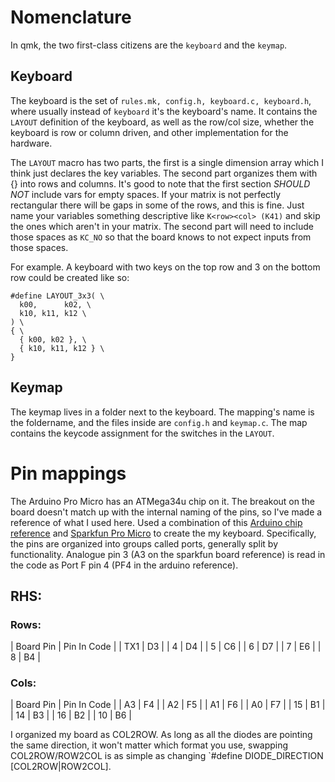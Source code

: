 # Nomenclature
In qmk, the two first-class citizens are the `keyboard` and the `keymap`.
## Keyboard
The keyboard is the set of `rules.mk, config.h, keyboard.c, keyboard.h`, where usually instead of `keyboard` it's the keyboard's name. It contains the `LAYOUT` definition of the keyboard, as well as the row/col size, whether the keyboard is row or column driven, and other implementation for the hardware.

The `LAYOUT` macro has two parts, the first is a single dimension array which I think just declares the key variables. The second part organizes them with {} into rows and columns. It's good to note that the first section *SHOULD NOT* include vars for empty spaces. If your matrix is not perfectly rectangular there will be gaps in some of the rows, and this is fine. Just name your variables something descriptive like `K<row><col> (K41)` and skip the ones which aren't in your matrix.
The second part will need to include those spaces as `KC_NO` so that the board knows to not expect inputs from those spaces.

For example. A keyboard with two keys on the top row and 3 on the bottom row could be created like so:
```
#define LAYOUT_3x3( \
  k00,      k02, \
  k10, k11, k12 \
) \
{ \
  { k00, k02 }, \
  { k10, k11, k12 } \
}
```

## Keymap
The keymap lives in a folder next to the keyboard. The mapping's name is the foldername, and the files inside are `config.h` and `keymap.c`. The map contains the keycode assignment for the switches in the `LAYOUT`.

# Pin mappings
The Arduino Pro Micro has an ATMega34u chip on it. The breakout on the board doesn't match up with the internal naming of the pins, so I've made a reference of what I used here.
Used a combination of this [Arduino chip reference](https://www.arduino.cc/en/Hacking/PinMapping32u4) and [Sparkfun Pro Micro](https://cdn.sparkfun.com/assets/9/c/3/c/4/523a1765757b7f5c6e8b4567.png) to create the my keyboard. Specifically, the pins are organized into groups called ports, generally split by functionality. Analogue pin 3 (A3 on the sparkfun board reference) is read in the code as Port F pin 4 (PF4 in the arduino reference). 

## RHS:
### Rows:
| Board Pin | Pin In Code |
| TX1 | D3 |
| 4 | D4 |
| 5 | C6 |
| 6 | D7 |
| 7 | E6 |
| 8 | B4 |

### Cols:
| Board Pin | Pin In Code |
| A3 | F4 |
| A2 | F5 |
| A1 | F6 |
| A0 | F7 |
| 15 | B1 |
| 14 | B3 |
| 16 | B2 |
| 10 | B6 |

I organized my board as COL2ROW. As long as all the diodes are pointing the same direction, it won't matter which format you use, swapping COL2ROW/ROW2COL is as simple as changing `#define DIODE_DIRECTION [COL2ROW|ROW2COL].


